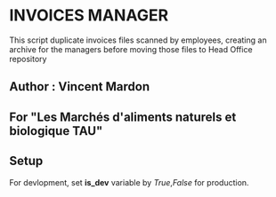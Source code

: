 # INVOICES MANAGER

This script duplicate invoices files scanned by employees, creating an archive for the managers before moving those files to Head Office repository

## Author : Vincent Mardon
## For "Les Marchés d'aliments naturels et biologique TAU"

## Setup
For devlopment, set **is_dev** variable by *True*,*False* for production.
